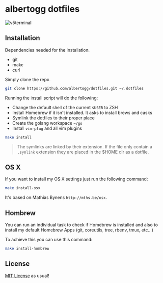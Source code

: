# albertogg dotfiles

![v5terminal](https://dl.dropboxusercontent.com/s/zybadcuwcm5lyda/v5terminal.png)

## Installation

Dependencies needed for the installation.

- git
- make
- curl

Simply clone the repo.

```sh
git clone https://github.com/albertogg/dotfiles.git ~/.dotfiles
```

Running the install script will do the following:

- Change the default shell of the current `$USER` to ZSH
- Install Homebrew if it isn't installed. It asks to install brews and casks
- Symlink the dotfiles to their proper place
- Create the golang workspace `~/go`
- Install `vim-plug` and all vim plugins

```sh
make install
```

> The symlinks are linked by their extension. If the file only contain a `.symlink`
> extension they are placed in the $HOME dir as a dotfile.

## OS X

If you want to install my OS X settings just run the following command:

```sh
make install-osx
```

It's based on Mathias Bynens `http://mths.be/osx`.

## Hombrew

You can run an individual task to check if Homebrew is installed and also to
install my default Homebrew Apps (git, coreutils, tree, rbenv, tmux, etc...)

To achieve this you can use this command:

```sh
make install-hombrew
```

## License

[MIT License][mit] as usual!

[mit]: https://github.com/albertogg/dotfiles/blob/master/LICENSE
